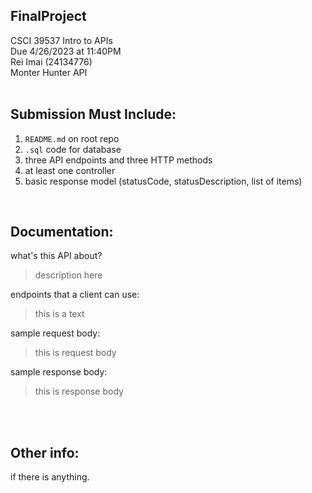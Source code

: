 ## FinalProject
CSCI 39537 Intro to APIs
<br />
Due 4/26/2023 at 11:40PM
<br />
Rei Imai (24134776)
<br />
Monter Hunter API
<br />
<br />

## Submission Must Include:
1. `README.md` on root repo
2. `.sql` code for database
3. three API endpoints and three HTTP methods
4. at least one controller
5. basic response model (statusCode, statusDescription, list of items)

<br />

## Documentation:
what's this API about?
> description here

endpoints that a client can use:
> this is a text

sample request body:
> this is request body

sample response body:
> this is response body

<br />
<br />

## Other info:
if there is anything.
